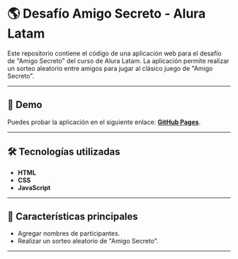 # 🌎 **Desafío Amigo Secreto - Alura Latam**

Este repositorio contiene el código de una aplicación web para el desafío de "Amigo Secreto" del curso de Alura Latam. La aplicación permite realizar un sorteo aleatorio entre amigos para jugar al clásico juego de "Amigo Secreto".

---

## 🚀 **Demo**

Puedes probar la aplicación en el siguiente enlace:  [**GitHub Pages**](https://lulcalo04.github.io/challengue-amigo-secreto-alura/).

---

## 🛠 **Tecnologías utilizadas**

- **HTML**
- **CSS**
- **JavaScript**

---

## 🎯 **Características principales**

- Agregar nombres de participantes.
- Realizar un sorteo aleatorio de "Amigo Secreto".

---
